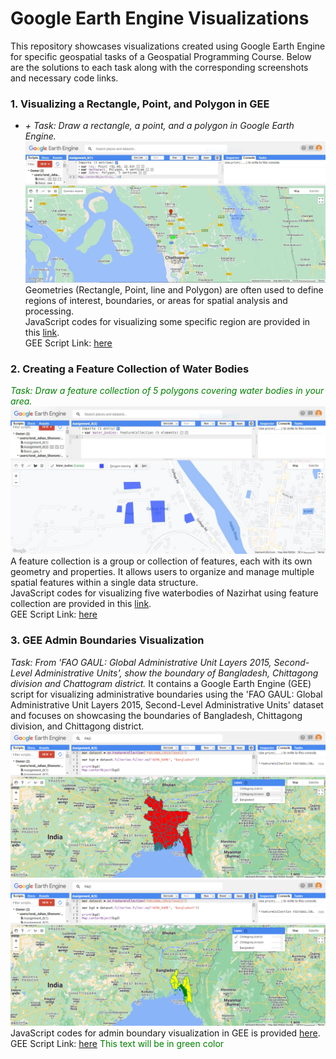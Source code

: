 # Google Earth Engine Visualizations
This repository showcases visualizations created using Google Earth Engine for specific geospatial tasks of a Geospatial Programming Course. Below are the solutions to each task along with the corresponding screenshots and necessary code links. 
### 1. Visualizing a Rectangle, Point, and Polygon in GEE
+ *+ Task: Draw a rectangle, a point, and a polygon in Google Earth Engine.*
![Model](https://github.com/Israt-Jahan-Shonom/Google_Earth_Engine/blob/main/Vector%20data%20in%20GEE/Assignment_8(1).JPG)
Geometries (Rectangle, Point, line and Polygon) are often used to define regions of interest, boundaries, or areas for spatial analysis and processing.<br>
JavaScript codes for visualizing some specific region are provided in this [link](https://github.com/Israt-Jahan-Shonom/Google_Earth_Engine/blob/main/Vector%20data%20in%20GEE/GEE_8(1).js).<br>
GEE Script Link: [here](https://code.earthengine.google.com/2f1dd5a3651da7b4322fe73a8c81d415)
### 2. Creating a Feature Collection of Water Bodies
*<font color="green">Task: Draw a feature collection of 5 polygons covering water bodies in your area.</font>*
![Model](https://github.com/Israt-Jahan-Shonom/Google_Earth_Engine/blob/main/Vector%20data%20in%20GEE/Assignment_8(2).JPG)
A feature collection is a group or collection of features, each with its own geometry and properties. It allows users to organize and manage multiple spatial features within a single data structure.<br>
JavaScript codes for visualizing five waterbodies of Nazirhat using feature collection are provided in this [link](https://github.com/Israt-Jahan-Shonom/Google_Earth_Engine/blob/main/Vector%20data%20in%20GEE/GEE_8(2).js).<br>
GEE Script Link: [here](https://code.earthengine.google.com/b8d3c3e092ec14c1fb3c400e017de45b)
### 3. GEE Admin Boundaries Visualization
*Task: From 'FAO GAUL: Global Administrative Unit Layers 2015, Second-Level Administrative Units', show the boundary of Bangladesh, Chittagong division and Chattogram district.*
It contains a Google Earth Engine (GEE) script for visualizing administrative boundaries using the 'FAO GAUL: Global Administrative Unit Layers 2015, Second-Level Administrative Units' dataset and focuses on showcasing the boundaries of Bangladesh, Chittagong division, and Chittagong district.
![Model](https://github.com/Israt-Jahan-Shonom/Google_Earth_Engine/blob/main/Vector%20data%20in%20GEE/Bangladesh.png)
![Model](https://github.com/Israt-Jahan-Shonom/Google_Earth_Engine/blob/main/Vector%20data%20in%20GEE/Chittagong.png)
JavaScript codes for admin boundary visualization in GEE is provided [here](https://github.com/Israt-Jahan-Shonom/Google_Earth_Engine/blob/main/Vector%20data%20in%20GEE/GEE_FAO_GAUL.js).<br>
GEE Script Link: [here](https://code.earthengine.google.com/a1ea78987c64ebaab58922d4c03d4658)
<span style="color:green">This text will be in green color</span>
